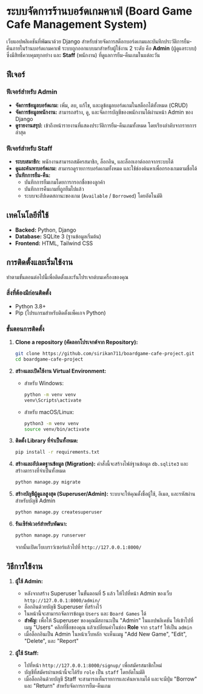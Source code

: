 # ระบบจัดการร้านบอร์ดเกมคาเฟ่ (Board Game Cafe Management System)

เว็บแอปพลิเคชันที่พัฒนาด้วย Django สำหรับช่วยจัดการสต็อกบอร์ดเกมและบันทึกประวัติการยืม-คืนภายในร้านบอร์ดเกมคาเฟ่ ระบบถูกออกแบบมาสำหรับผู้ใช้งาน 2 ระดับ คือ **Admin** (ผู้ดูแลระบบ) ซึ่งมีสิทธิ์ควบคุมทุกอย่าง และ **Staff** (พนักงาน) ที่ดูแลการยืม-คืนเกมในแต่ละวัน

## ฟีเจอร์

### ฟีเจอร์สำหรับ Admin
- **จัดการข้อมูลบอร์ดเกม:** เพิ่ม, ลบ, แก้ไข, และดูข้อมูลบอร์ดเกมในสต็อกได้ทั้งหมด (CRUD)
- **จัดการข้อมูลพนักงาน:** สามารถสร้าง, ดู, และจัดการบัญชีของพนักงานได้ผ่านหน้า Admin ของ Django
- **ดูรายงานสรุป:** เข้าถึงหน้ารายงานที่แสดงประวัติการยืม-คืนเกมทั้งหมด โดยเรียงลำดับจากรายการล่าสุด

### ฟีเจอร์สำหรับ Staff
- **ระบบสมาชิก:** พนักงานสามารถสมัครสมาชิก, ล็อกอิน, และล็อกเอาต์ออกจากระบบได้
- **ดูและค้นหาบอร์ดเกม:** สามารถดูรายการบอร์ดเกมทั้งหมด และใช้ช่องค้นหาเพื่อกรองเกมตามชื่อได้
- **บันทึกการยืม-คืน:**
  - บันทึกการยืมเกมโดยการกรอกชื่อของลูกค้า
  - บันทึกการคืนเกมที่ถูกยืมไปแล้ว
  - ระบบจะอัปเดตสถานะของเกม (`Available` / `Borrowed`) โดยอัตโนมัติ

## เทคโนโลยีที่ใช้

- **Backed:** Python, Django
- **Database:** SQLite 3 (ฐานข้อมูลเริ่มต้น)
- **Frontend:** HTML, Tailwind CSS

## การติดตั้งและเริ่มใช้งาน

ทำตามขั้นตอนต่อไปนี้เพื่อติดตั้งและรันโปรเจกต์บนเครื่องของคุณ

### สิ่งที่ต้องมีก่อนติดตั้ง

- Python 3.8+
- Pip (โปรแกรมสำหรับติดตั้งแพ็คเกจ Python)

### ขั้นตอนการติดตั้ง

1.  **Clone a repository (คัดลอกโปรเจกต์จาก Repository):**
    ```bash
    git clone https://github.com/sirikan711/boardgame-cafe-project.git
    cd boardgame-cafe-project
    ```

2.  **สร้างและเปิดใช้งาน Virtual Environment:**
    - สำหรับ Windows:
      ```bash
      python -m venv venv
      venv\Scripts\activate
      ```
    - สำหรับ macOS/Linux:
      ```bash
      python3 -m venv venv
      source venv/bin/activate
      ```

3.  **ติดตั้ง Library ที่จำเป็นทั้งหมด:**
    ```bash
    pip install -r requirements.txt
    ```

4.  **สร้างและอัปเดตฐานข้อมูล (Migration):**
    คำสั่งนี้จะสร้างไฟล์ฐานข้อมูล `db.sqlite3` และสร้างตารางที่จำเป็นทั้งหมด
    ```bash
    python manage.py migrate
    ```

5.  **สร้างบัญชีผู้ดูแลสูงสุด (Superuser/Admin):**
    ระบบจะให้คุณตั้งชื่อผู้ใช้, อีเมล, และรหัสผ่านสำหรับบัญชี Admin
    ```bash
    python manage.py createsuperuser
    ```

6.  **รันเซิร์ฟเวอร์สำหรับพัฒนา:**
    ```bash
    python manage.py runserver
    ```
    จากนั้นเปิดเว็บเบราว์เซอร์แล้วไปที่ `http://127.0.0.1:8000/`

## วิธีการใช้งาน

1.  **ผู้ใช้ Admin:**
    - หลังจากสร้าง Superuser ในขั้นตอนที่ 5 แล้ว ให้ไปที่หน้า Admin ของเว็บ `http://127.0.0.1:8000/admin/`
    - ล็อกอินด้วยบัญชี Superuser ที่สร้างไว้
    - ในหน้านี้จะสามารถจัดการข้อมูล `Users` และ `Board Games` ได้
    - **สำคัญ:** เพื่อให้ Superuser ของคุณมีสถานะเป็น "Admin" ในแอปพลิเคชัน ให้เข้าไปที่เมนู "Users" คลิกที่ชื่อของคุณ แล้วเปลี่ยนค่าในช่อง **Role** จาก `staff` ให้เป็น `admin`
    - เมื่อล็อกอินเป็น Admin ในหน้าเว็บหลัก จะเห็นเมนู "Add New Game", "Edit", "Delete", และ "Report"

2.  **ผู้ใช้ Staff:**
    - ไปที่หน้า `http://127.0.0.1:8000/signup/` เพื่อสมัครสมาชิกใหม่
    - บัญชีที่สมัครผ่านหน้านี้จะได้รับ `role` เป็น `staff` โดยอัตโนมัติ
    - เมื่อล็อกอินด้วยบัญชี Staff จะสามารถเห็นรายการและค้นหาเกมได้ และจะมีปุ่ม "Borrow" และ "Return" สำหรับจัดการการยืม-คืนเกม
